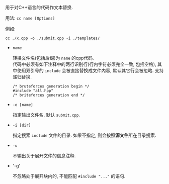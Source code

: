 

用于对C++语言的代码作文本替换.

用法: `cc name [Options]`

例如:

`cc ./x.cpp -o ./submit.cpp -i ./templates/`

* `name`
    
    转换文件名(包括后缀)为 `name` 的cpp代码.  
    代码中必须有如下注释中的两行识别行(行内字符必须完全一致, 包括空格), 其中使用双引号的 `include` 会被直接替换成文件内容, 默认其它行会被忽略. 支持递归替换.
    ```
    /* bruteforces generation begin */
    #include "all.hpp"
    /* briteforces generation end */
    ```

* `-o [name]`
    
    指定输出文件名. 默认 `submit.cpp`.

* `-i [dir]`
    
    指定搜索 `include` 文件的目录. 如果不指定, 则会按照**源文件**所在目录搜索.

* `-u`
    
    不输出关于展开文件的信息注释.

* '-g'
    
    不忽略处于展开块内的, 不能匹配 `#include "..."` 的语句. 